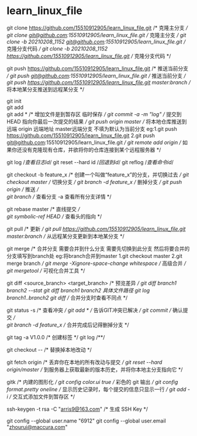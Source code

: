 # learn_linux_file

git clone https://github.com/15510912905/learn_linux_file.git                     /* 克隆主分支 */
git clone git@github.com:15510912905/learn_linux_file.git                         /* 克隆主分支 */
git clone -b 20210208_1152 git@github.com:15510912905/learn_linux_file.git        /* 克隆分支代码 */
git clone -b 20210208_1152 https://github.com/15510912905/learn_linux_file.git    /* 克隆分支代码 */

git push https://github.com/15510912905/learn_linux_file.git                      /* 推送当前分支 */
git push git@github.com:15510912905/learn_linux_file.git                          /* 推送当前分支 */
git push https://github.com/15510912905/learn_linux_file.git master:branch        /* 将本地某分支推送到远程某分支 */
																                  
git init                                                                          
git add <filename>                                                                
git add *                                                                         /* 增加文件是到暂存区 临时保存 */
git commit -a -m "log"                                                            /* 提交到HEAD 指向你最后一次提交的结果 */
git push origin master                                                            /* 将本地仓库推送到远端 origin 远端地址 master远端分支 不填为默认为当前分支 eg:1.git push https://github.com/15510912905/learn_linux_file.git 2.git push git@github.com:15510912905/learn_linux_file.git */
git remote add origin <server>                                                    /* 如果你还没有克隆现有仓库，并欲将你的仓库连接到某个远程服务器 */
			
git log                                                                           /*查看日志id*/
git reset --hard id                                                               /*回退到id*/
git reflog			                                                              /*查看命令id*/
			
git checkout -b feature_x                                                         /* 创建一个叫做“feature_x”的分支，并切换过去 */
git checkout master                                                               /* 切换分支 */
git branch -d feature_x                                                           /* 删掉分支 */
git push origin <branch>                                                          /* 推送 */  
git branch                                                                        /* 查看分支 -a 查看所有分支详情 */   

git rebase master                                                                 /* 直线提交 */              
git symbolic-ref HEAD                                                             /* 查看头的指向 */              
												                                  
git pull                                                                          /* 更新 */
git pull https://github.com/15510912905/learn_linux_file.git master:branch        /* 从远程某分支更新到本地某分支 */ 

git merge <branch>                                                                /* 合并分支 需要合并到什么分支 需要先切换到此分支 然后将要合并的分支填写到branch处 eg:将branch合并到master 1.git checkout master 2.git merge branch */
git merge -Xignore-space-change whitespace                                        /* 高级合并 */
git mergetool                                                                     /* 可视化合并工具 */

git diff <source_branch> <target_branch>                                          /* 预览差异 */
git diff branch1 branch2 --stat
git diff branch1 branch2 具体文件路径
git log branch1..branch2
git diff                                                                          /* 合并分支时查看不同点 */

git status -s                                                                     /* 查看冲突 */
git add *                                                                         /* 告诉GIT冲突已解决 */
git commit                                                                        /* 确认提交 */	
git branch -d feature_x                                                           /* 合并完成后记得删掉分支 */
																                  
git tag -a V1.0.0                                                                 /* 创建标签 */
git log                                                                           /**/
												                                  
git checkout -- <filename>                                                        /* 替换掉本地改动 */
												                                  
git fetch origin                                                                  /* 丢弃你在本地的所有改动与提交 */
git reset --hard origin/master                                                    /* 到服务器上获取最新的版本历史，并将你本地主分支指向它 */
												                                  
gitk                                                                              /* 内建的图形化 */
git config color.ui true                                                          /* 彩色的 git 输出 */
git config format.pretty oneline                                                  /* 显示历史记录时，每个提交的信息只显示一行 */
git add -i                                                                        /* 交互式添加文件到暂存区 */
												                                  
ssh-keygen -t rsa -C "arris9@163.com"                                             /* 生成 SSH Key */

git config --global user.name "6912"
git config --global user.email "zhourui@maccura.com"





